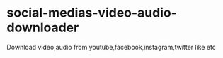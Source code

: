 # social-medias-video-audio-downloader
Download video,audio from youtube,facebook,instagram,twitter like etc 
